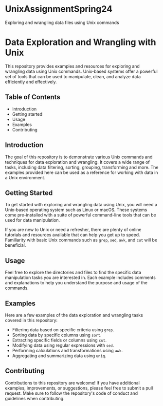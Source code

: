 # UnixAssignmentSpring24
Exploring and wrangling data files using Unix commands  
# Data Exploration and Wrangling with Unix

This repository provides examples and resources for exploring and wrangling data using Unix commands. Unix-based systems offer a powerful set of tools that can be used to manipulate, clean, and analyze data efficiently and effectively.

## Table of Contents

- Introduction
- Getting started 
- Usage
- Examples 
- Contributing

## Introduction

The goal of this repository is to demonstrate various Unix commands and techniques for data exploration and wrangling. It covers a wide range of tasks, including data filtering, sorting, grouping, transforming and more. The examples provided here can be used as a reference for working with data in a Unix environment.

## Getting Started

To get started with exploring and wrangling data using Unix, you will need a Unix-based operating system such as Linux or macOS. These systems come pre-installed with a suite of powerful command-line tools that can be used for data manipulation.

If you are new to Unix or need a refresher, there are plenty of online tutorials and resources available that can help you get up to speed. Familiarity with basic Unix commands such as `grep`, `sed`, `awk`, and `cut` will be beneficial.

## Usage

Feel free to explore the directories and files to find the specific data manipulation tasks you are interested in. Each example includes comments and explanations to help you understand the purpose and usage of the commands.

## Examples

Here are a few examples of the data exploration and wrangling tasks covered in this repository:

- Filtering data based on specific criteria using `grep`.
- Sorting data by specific columns using `sort`.
- Extracting specific fields or columns using `cut`.
- Modifying data using regular expressions with `sed`.
- Performing calculations and transformations using `awk`.
- Aggregating and summarizing data using `uniq`.

## Contributing

Contributions to this repository are welcome! If you have additional examples, improvements, or suggestions, please feel free to submit a pull request. Make sure to follow the repository's code of conduct and guidelines when contributing.
